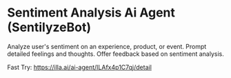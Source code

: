 # Sentiment Analysis Ai Agent (SentilyzeBot)

Analyze user's sentiment on an experience, product, or event. Prompt detailed feelings and thoughts. Offer feedback based on sentiment analysis.

Fast Try: https://illa.ai/ai-agent/ILAfx4p1C7qj/detail
